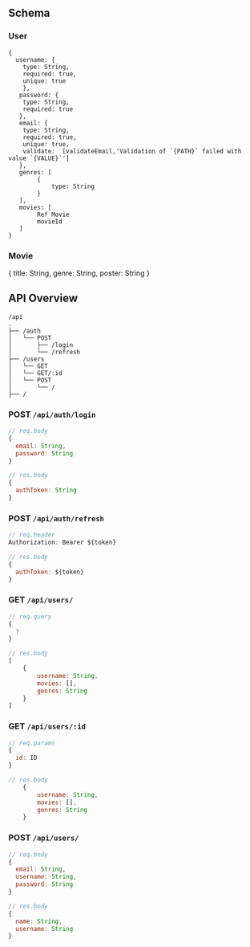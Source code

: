 ## Schema

### User
```
{
  username: {
    type: String,
    required: true,
    unique: true
    },
   password: {
    type: String,
    required: true
   },
   email: {
    type: String,
    required: true,
    unique: true,
    validate:  [validateEmail,'Validation of `{PATH}` failed with value `{VALUE}`']
   },
   genres: [
        {
            type: String
        }
   ],
   movies: [
        Ref Movie
        movieId
   ]
}
```

### Movie

{
    title: String,
    genre: String,
    poster: String
}

## API Overview



```text
/api
.
├── /auth
│   └── POST
│       ├── /login
│       └── /refresh
├── /users
│   └── GET
│   └── GET/:id
│   └── POST
│       └── /
├── /
```

### POST `/api/auth/login`
```js
// req.body
{
  email: String,
  password: String
}

// res.body
{
  authToken: String
}
```

### POST `/api/auth/refresh`
```js
// req.header
Authorization: Bearer ${token}

// res.body
{
  authToken: ${token}
}
```
### GET `/api/users/`
```js
// req.query
{
  ?
}

// res.body
[
    {
        username: String,
        movies: [],
        genres: String
    }
]
```

### GET `/api/users/:id`
```js
// req.params
{
  id: ID
}

// res.body
    {
        username: String,
        movies: [],
        genres: String
    }
```

### POST `/api/users/`
```js
// req.body
{
  email: String,
  username: String,
  password: String
}

// res.body
{
  name: String,
  username: String
}
```